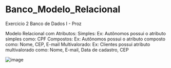 # Banco_Modelo_Relacional
Exercicio 2 Banco de Dados I - Proz


Modelo Relacional com Atributos:
Simples: Ex: Autônomos possui o atributo simples como: CPF
Compostos: Ex: Autônomos possui o atributo composto como: Nome, CEP, E-mail
Multivalorado: Ex: Clientes possui atributo multivalorado como: Nome, E-mail, Data de cadastro, CEP 

![image](https://github.com/Macelo2020/Banco_Modelo_Relacional/assets/66636973/2fc29766-3b4f-47a6-8cf3-3f0313dba548)

